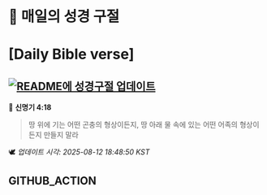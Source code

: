 # 🙏 매일의 성경 구절
# [Daily Bible verse]
## [![README에 성경구절 업데이트](https://github.com/DONGSUKA/first_test/actions/workflows/update-readme-bible.yml/badge.svg)](https://github.com/DONGSUKA/first_test/actions/workflows/update-readme-bible.yml)
<!-- START_BIBLE_VERSE -->
📖 **신명기 4:18**
> 땅 위에 기는 어떤 곤충의 형상이든지, 땅 아래 물 속에 있는 어떤 어족의 형상이든지 만들지 말라

🕊️ _업데이트 시각: 2025-08-12 18:48:50 KST_
  <!-- END_BIBLE_VERSE -->
## GITHUB_ACTION
